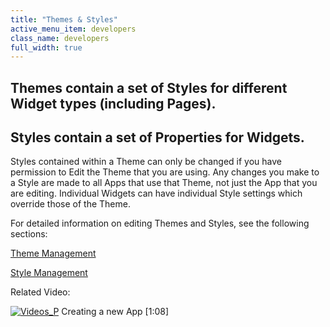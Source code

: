 ```yaml
---
title: "Themes & Styles"
active_menu_item: developers
class_name: developers
full_width: true
---
```



## Themes contain a set of Styles for different Widget types (including Pages).

## Styles contain a set of Properties for Widgets.

Styles contained within a Theme can only be changed if you have permission to Edit the Theme that you are using. Any changes you make to a Style are made to all Apps that use that Theme, not just the App that you are editing. Individual Widgets can have individual Style settings which override those of the Theme.

For detailed information on editing Themes and Styles, see the following sections:

[Theme Management](themesmanage.htm)

[Style Management](style-management.htm)

Related Video:

[![Videos\_P](/img/docs/videos_p.png)](http://www.youtube.com/v/hKftVYFAL8M?autoplay=1&hd=1&fs=1&showsearch=0&rel=0&) Creating a new App [1:08]

